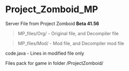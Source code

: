 # Project_Zomboid_MP

Server File from Project Zomboid  **Beta 41.56**

>MP_files/Org/ - Original file, and Decompiler file

>MP_files/Mod/ - Mod file, and Decompiler mod file

code.java - Lines in modified file only

Files pack for game in folder /ProjectZomboid/